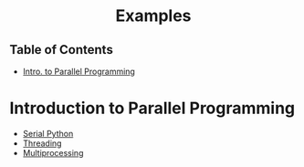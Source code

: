 <h1 align="center">Examples<span></span></h1>

## Table of Contents
- [Intro. to Parallel Programming](#Intro)

# Introduction to Parallel Programming
- [Serial Python](module_01_parallel/serial.py)
- [Threading](module_01_parallel/thread.py)
- [Multiprocessing](module_01_parallel/multiprocess.py)
